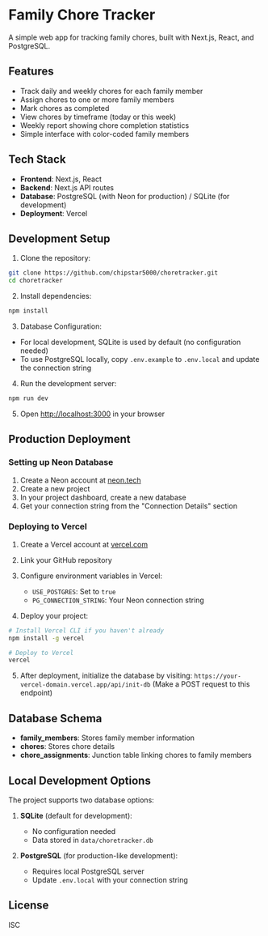 # Family Chore Tracker

A simple web app for tracking family chores, built with Next.js, React, and PostgreSQL.

## Features

- Track daily and weekly chores for each family member
- Assign chores to one or more family members
- Mark chores as completed
- View chores by timeframe (today or this week)
- Weekly report showing chore completion statistics
- Simple interface with color-coded family members

## Tech Stack

- **Frontend**: Next.js, React
- **Backend**: Next.js API routes
- **Database**: PostgreSQL (with Neon for production) / SQLite (for development)
- **Deployment**: Vercel

## Development Setup

1. Clone the repository:

```bash
git clone https://github.com/chipstar5000/choretracker.git
cd choretracker
```

2. Install dependencies:

```bash
npm install
```

3. Database Configuration:

- For local development, SQLite is used by default (no configuration needed)
- To use PostgreSQL locally, copy `.env.example` to `.env.local` and update the connection string

4. Run the development server:

```bash
npm run dev
```

5. Open [http://localhost:3000](http://localhost:3000) in your browser

## Production Deployment

### Setting up Neon Database

1. Create a Neon account at [neon.tech](https://neon.tech)
2. Create a new project
3. In your project dashboard, create a new database
4. Get your connection string from the "Connection Details" section

### Deploying to Vercel

1. Create a Vercel account at [vercel.com](https://vercel.com)
2. Link your GitHub repository
3. Configure environment variables in Vercel:
   - `USE_POSTGRES`: Set to `true`
   - `PG_CONNECTION_STRING`: Your Neon connection string

4. Deploy your project:

```bash
# Install Vercel CLI if you haven't already
npm install -g vercel

# Deploy to Vercel
vercel
```

5. After deployment, initialize the database by visiting:
   `https://your-vercel-domain.vercel.app/api/init-db`
   (Make a POST request to this endpoint)

## Database Schema

- **family_members**: Stores family member information
- **chores**: Stores chore details
- **chore_assignments**: Junction table linking chores to family members

## Local Development Options

The project supports two database options:

1. **SQLite** (default for development):
   - No configuration needed
   - Data stored in `data/choretracker.db`

2. **PostgreSQL** (for production-like development):
   - Requires local PostgreSQL server
   - Update `.env.local` with your connection string

## License

ISC